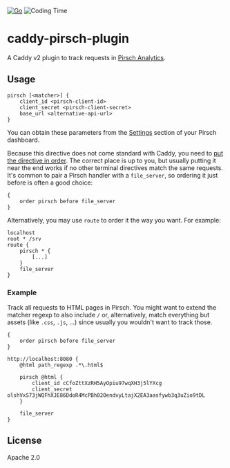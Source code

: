 [![Go](https://github.com/muety/caddy-pirsch-plugin/workflows/Go/badge.svg)](https://github.com/muety/caddy-pirsch-plugin/actions)
![Coding Time](https://img.shields.io/endpoint?url=https://wakapi.dev/api/compat/shields/v1/n1try/interval:any/project:caddy-pirsch-plugin&color=blue&label=coding%20time)

# caddy-pirsch-plugin

A Caddy v2 plugin to track requests in [Pirsch Analytics](https://pirsch.io).

## Usage
```
pirsch [<matcher>] {
    client_id <pirsch-client-id>
    client_secret <pirsch-client-secret>
    base_url <alternative-api-url>
}
```

You can obtain these parameters from the [Settings](https://dashboard.pirsch.io/settings) section of your Pirsch dashboard.

Because this directive does not come standard with Caddy, you need to [put the directive in order](https://caddyserver.com/docs/caddyfile/options). The correct place is up to you, but usually putting it near the end works if no other terminal directives match the same requests. It's common to pair a Pirsch handler with a `file_server`, so ordering it just before is often a good choice:

```
{
	order pirsch before file_server
}
```

Alternatively, you may use `route` to order it the way you want. For example:

```
localhost
root * /srv
route {
	pirsch * {
		[...]
	}
	file_server
}
```

### Example
Track all requests to HTML pages in Pirsch. You might want to extend the matcher regexp to also include `/` or, alternatively, match everything but assets (like `.css`, `.js`, ...) since usually you wouldn't want to track those.

```
{
    order pirsch before file_server
}

http://localhost:8080 {
    @html path_regexp .*\.html$

    pirsch @html {
        client_id cCfoZttXzRH5AyOpiu97wqXH3j5lYXcg
        client_secret olshVxS73jWQFhXJE86DdoR4McPBh02OendvyLtajX2EA3aasfywb3q3uZio9tDL
    }

    file_server
}
```

## License
Apache 2.0